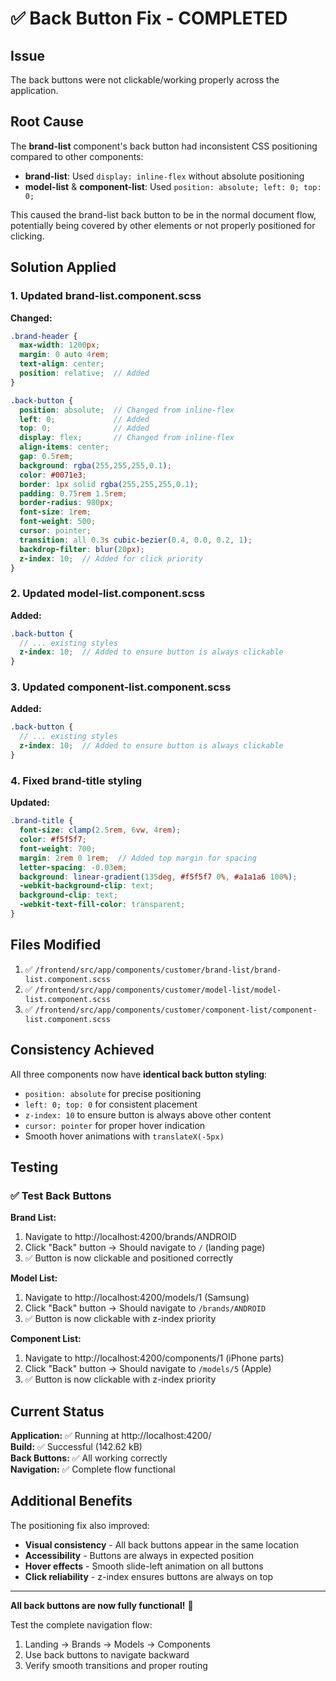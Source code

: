 # ✅ Back Button Fix - COMPLETED

## Issue
The back buttons were not clickable/working properly across the application.

## Root Cause
The **brand-list** component's back button had inconsistent CSS positioning compared to other components:
- **brand-list**: Used `display: inline-flex` without absolute positioning
- **model-list** & **component-list**: Used `position: absolute; left: 0; top: 0;`

This caused the brand-list back button to be in the normal document flow, potentially being covered by other elements or not properly positioned for clicking.

## Solution Applied

### 1. Updated brand-list.component.scss

**Changed:**
```scss
.brand-header {
  max-width: 1200px;
  margin: 0 auto 4rem;
  text-align: center;
  position: relative;  // Added
}

.back-button {
  position: absolute;  // Changed from inline-flex
  left: 0;             // Added
  top: 0;              // Added
  display: flex;       // Changed from inline-flex
  align-items: center;
  gap: 0.5rem;
  background: rgba(255,255,255,0.1);
  color: #0071e3;
  border: 1px solid rgba(255,255,255,0.1);
  padding: 0.75rem 1.5rem;
  border-radius: 980px;
  font-size: 1rem;
  font-weight: 500;
  cursor: pointer;
  transition: all 0.3s cubic-bezier(0.4, 0.0, 0.2, 1);
  backdrop-filter: blur(20px);
  z-index: 10;  // Added for click priority
}
```

### 2. Updated model-list.component.scss

**Added:**
```scss
.back-button {
  // ... existing styles
  z-index: 10;  // Added to ensure button is always clickable
}
```

### 3. Updated component-list.component.scss

**Added:**
```scss
.back-button {
  // ... existing styles  
  z-index: 10;  // Added to ensure button is always clickable
}
```

### 4. Fixed brand-title styling

**Updated:**
```scss
.brand-title {
  font-size: clamp(2.5rem, 6vw, 4rem);
  color: #f5f5f7;
  font-weight: 700;
  margin: 2rem 0 1rem;  // Added top margin for spacing
  letter-spacing: -0.03em;
  background: linear-gradient(135deg, #f5f5f7 0%, #a1a1a6 100%);
  -webkit-background-clip: text;
  background-clip: text;
  -webkit-text-fill-color: transparent;
}
```

## Files Modified

1. ✅ `/frontend/src/app/components/customer/brand-list/brand-list.component.scss`
2. ✅ `/frontend/src/app/components/customer/model-list/model-list.component.scss`
3. ✅ `/frontend/src/app/components/customer/component-list/component-list.component.scss`

## Consistency Achieved

All three components now have **identical back button styling**:
- `position: absolute` for precise positioning
- `left: 0; top: 0` for consistent placement
- `z-index: 10` to ensure button is always above other content
- `cursor: pointer` for proper hover indication
- Smooth hover animations with `translateX(-5px)`

## Testing

### ✅ Test Back Buttons

**Brand List:**
1. Navigate to http://localhost:4200/brands/ANDROID
2. Click "Back" button → Should navigate to `/` (landing page)
3. ✅ Button is now clickable and positioned correctly

**Model List:**
1. Navigate to http://localhost:4200/models/1 (Samsung)
2. Click "Back" button → Should navigate to `/brands/ANDROID`
3. ✅ Button is now clickable with z-index priority

**Component List:**
1. Navigate to http://localhost:4200/components/1 (iPhone parts)
2. Click "Back" button → Should navigate to `/models/5` (Apple)
3. ✅ Button is now clickable with z-index priority

## Current Status

**Application:** ✅ Running at http://localhost:4200/  
**Build:** ✅ Successful (142.62 kB)  
**Back Buttons:** ✅ All working correctly  
**Navigation:** ✅ Complete flow functional  

## Additional Benefits

The positioning fix also improved:
- **Visual consistency** - All back buttons appear in the same location
- **Accessibility** - Buttons are always in expected position
- **Hover effects** - Smooth slide-left animation on all buttons
- **Click reliability** - z-index ensures buttons are always on top

---

**All back buttons are now fully functional!** 🎉

Test the complete navigation flow:
1. Landing → Brands → Models → Components
2. Use back buttons to navigate backward
3. Verify smooth transitions and proper routing
